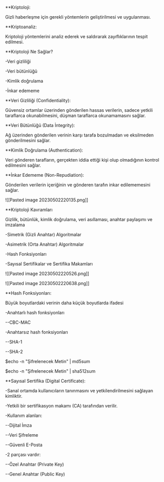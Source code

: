 

**Kriptoloji:

Gizli haberleşme için gerekli yöntemlerin geliştirilmesi ve uygulanması.

**Kriptoanaliz:

Kriptoloji yöntemlerini analiz ederek ve saldırarak zayıflıklarının tespit edilmesi.

**Kriptoloji Ne Sağlar?

-Veri gizliliği

-Veri bütünlüğü

-Kimlik doğrulama

-İnkar edememe

**Veri Gizliliği (Confidentiality):

Güvensiz ortamlar üzerinden gönderilen hassas verilerin, sadece yetkili taraflarca okunabilmesini, düşman taraflarca okunamamasını sağlar.

**Veri Bütünlüğü (Data İntegrity):

Ağ üzerinden gönderilen verinin karşı tarafa bozulmadan ve eksilmeden gönderilmesini sağlar.

**Kimlik Doğrulama (Authentication):

Veri gönderen tarafların, gerçekten iddia ettiği kişi olup olmadığının kontrol edilmesini sağlar.

**İnkar Edememe (Non-Repudiation):

Gönderilen verilerin içeriğinin ve gönderen tarafın inkar edilememesini sağlar.


![[Pasted image 20230502220135.png]]


**Kriptoloji Kavramları

Gizlilk, bütünlük, kimlik doğrulama, veri asıllaması, anahtar paylaşımı ve imzalama

-Simetrik (Gizli Anahtar) Algoritmalar

-Asimetrik (Orta Anahtar) Algoritmalar

-Hash Fonksiyonları

-Sayısal Sertifikalar ve Sertifika Makamları

![[Pasted image 20230502220526.png]]

![[Pasted image 20230502220638.png]]

**Hash Fonksiyonları:

Büyük boyutlardaki verinin daha küçük boyutlarda ifadesi

-Anahtarlı hash fonksiyonları

--CBC-MAC

-Anahtarsız hash fonksiyonları

--SHA-1

--SHA-2

$echo -n "Şifrelenecek Metin" | md5sum

$echo -n "Şifrelenecek Metin" | sha512sum

**Sayısal Sertifika (Digital Certificate):

-Sanal ortamda kullanıcıların tanınmasını ve yetkilendirilmesini sağlayan kimliktir.

-Yetkili bir sertifikasyon makamı (CA) tarafından verilir.

-Kullanım alanları:

--Dijital İmza

--Veri Şifreleme

--Güvenli E-Posta

-2 parçası vardır:

--Özel Anahtar (Private Key)

--Genel Anahtar (Public Key)


